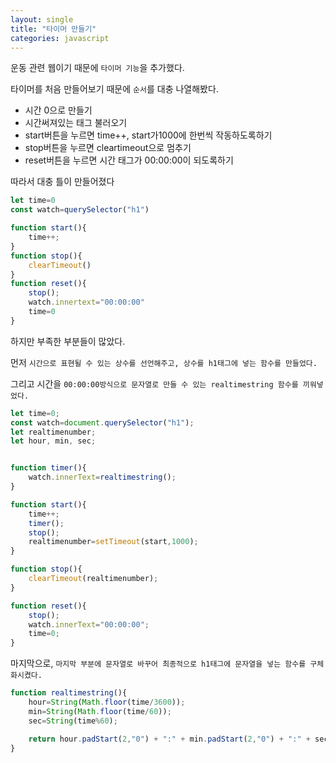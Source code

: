 ```yaml
---
layout: single
title: "타이머 만들기"
categories: javascript
---
```


운동 관련 웹이기 때문에 `타이머 기능`을 추가했다.

타이머를 처음 만들어보기 때문에 `순서`를 대충 나열해봤다.

- 시간 0으로 만들기
- 시간써져있는 태그 불러오기
- start버튼을 누르면 time++, start가1000에 한번씩 작동하도록하기
- stop버튼을 누르면 cleartimeout으로 멈추기
- reset버튼을 누르면 시간 태그가 00:00:00이 되도록하기


따라서 대충 틀이 만들어졌다

```javascript
let time=0
const watch=querySelector("h1")

function start(){
    time++;
}
function stop(){
    clearTimeout()
}
function reset(){
    stop();
    watch.innertext="00:00:00"
    time=0
}
```

하지만 부족한 부분들이 많았다.

먼저 `시간으로 표현될 수 있는 상수를 선언해주고, 상수를 h1태그에 넣는 함수를 만들었다.`

그리고 시간을 `00:00:00방식으로 문자열로 만들 수 있는 realtimestring 함수를 끼워넣었다.`

```javascript
let time=0;
const watch=document.querySelector("h1");
let realtimenumber;
let hour, min, sec;


function timer(){
    watch.innerText=realtimestring();
}

function start(){
    time++;
    timer();
    stop();
    realtimenumber=setTimeout(start,1000);
}

function stop(){
    clearTimeout(realtimenumber);
}

function reset(){
    stop();
    watch.innerText="00:00:00";
    time=0;
}
```

마지막으로, `마지막 부분에 문자열로 바꾸어 최종적으로 h1태그에 문자열을 넣는 함수를 구체화시켰다.`

```javascript
function realtimestring(){
    hour=String(Math.floor(time/3600));
    min=String(Math.floor(time/60));
    sec=String(time%60);

    return hour.padStart(2,"0") + ":" + min.padStart(2,"0") + ":" + sec.padStart(2,"0");
}
```


